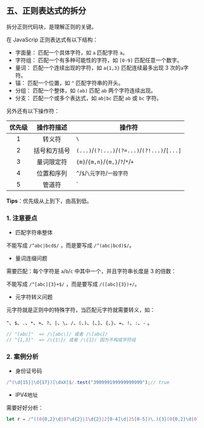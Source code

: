 ## 五、正则表达式的拆分

拆分正则代码块，是理解正则的关键。   

在 JavaScrip 正则表达式有以下结构：   

* 字面量： 匹配一个具体字符，如 `a` 匹配字符 `a`。
* 字符组： 匹配一个有多种可能性的字符，如 `[0-9]` 匹配任意一个数字。  
* 量词： 匹配一个连续出现的字符，如 `a{1,3}` 匹配连续最多出现 3 次的`a`字符。  
* 锚： 匹配一个位置，如 `^` 匹配字符串的开头。  
* 分组： 匹配一个整体，如 `(ab)` 匹配 `ab` 两个字符连续出现。   
* 分支： 匹配一个或多个表达式，如 `ab|bc` 匹配 `ab` 或 `bc` 字符。   

另外还有以下操作符：   

|优先级|操作符描述|操作符|
|:---:|:---:|---|
|1|转义符|`\`|
|2|括号和方括号|`(...)`/`(?:...)`/`(?=...)`/`(?!...)`/`[...]`|
|3|量词限定符|`{m}`/`{m,n}`/`{m,}`/`?`/`*`/`+`|
|4|位置和序列|`^`/`$`/`\元字符`/`一般字符`|
|5|管道符|`|`|

**Tips**：优先级从上到下，由高到低。  

### 1. 注意要点

* 匹配字符串整体

不能写成 `/^abc|bcd$/` ，而是要写成 `/^(abc|bcd)$/`。

* 量词连缀问题

需要匹配：每个字符是 `a`/`b`/`c` 中其中一个，并且字符串长度是 3 的倍数：   

不能写成 `/^[abc]{3}+$/` ，而是要写成 `/([abc]{3})+/`。  

* 元字符转义问题

元字符就是正则中的特殊字符，当匹配元字符就需要转义，如：    

`^`、`$`、`.`、`*`、`+`、`?`、`|`、`\`、`/`、`(`、`)`、`[`、`]`、`{`、`}`、`=`、`!`、`:`、`-` 。   

```js
// "[abc]"  => /\[abc\]/ 或者 /\[abc]/ 
// "{1,3}"  => /\{1\}/ 或者 /\{1}/ 因为不构成字符组
```

### 2. 案例分析

* 身份证号码

```js
/^(\d{15}|\d{17})[\dxX]$/.test("390999199999999999");// true
```

* IPV4地址

需要好好分析：  
```js
let r = /^((0{0,2}\d|0?\d{2}|1\d{2}|2[0-4]\d|25[0-5])\.){3}(0{0,2}\d|0?\d{2}|1\d{2}|2[0-4]\d|25[0-5])$/
```

